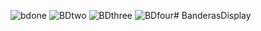 ![bdone](bdone/asset/images/BD1.png)
![BDtwo](BDtwo/asset/images/logo.png)
![BDthree](BDthree/asset/images/logo.png)
![BDfour](BDfour/asset/images/logo.png)# BanderasDisplay
